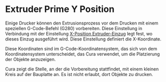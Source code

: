 Extruder Prime Y Position
====
Einige Drucker können den Extrusionsprozess vor dem Drucken mit einem speziellen G-Code-Befehl (G280) vorbereiten. Diese Einstellung in Verbindung mit der Einstellung [X-Position Extruder-Einzug](extruder_prime_pos_x.md) legt fest, wo dieses Einzug ausgeführt wird. Diese Einstellung definiert die X-Koordinate.

Diese Koordinaten sind im G-Code-Koordinatensystem, das sich von dem Koordinatensystem unterscheidet, das Cura verwendet, um die Platzierung der Objekte anzuzeigen.

Cura zeigt die Stelle, an der die Vorbereitung stattfindet, mit einem kleinen Kreis auf der Bauplatte an. Es ist nicht erlaubt, dort Objekte zu drucken.